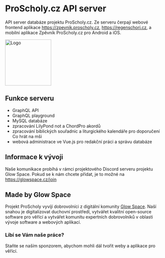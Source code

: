 # ProScholy.cz API server
API server databáze projektu ProScholy.cz. Ze serveru čerpají webové frontend aplikace
 https://zpevnik.proscholy.cz, https://regenschori.cz, 
 a mobilní aplikace Zpěvník ProScholy.cz pro Android a iOS.

<img src="https://zpevnik.proscholy.cz/img/logo_bubble.svg" alt="Logo" width="150">

## Funkce serveru
- GraphQL API 
- GraphQL playground
- MySQL databáze
- zpracování LilyPond not a ChordPro akordů
- zpracování biblických souřadnic a liturgického kalendáře pro doporučení Co hrát na mši
- webová administrace ve Vue.js pro redakční práci a správu databáze

## Informace k vývoji
Naše komunikace probíhá v rámci projektového Discord serveru projektu Glow Space.
Pokud se k nám chcete přidat, je to možné na https://glowspace.cz/join

## Made by Glow Space

Projekt ProScholy vyvíjí dobrovolníci z digitální komunity [Glow Space](https://glowspace.cz). 
Naší snahou je digitalizovat duchovní prostředí, vytvářet kvalitní open-source software pro věřící
a vytvářet komunitu expertních dobrovolníků v oblasti vývoje software a webových aplikací.

### Líbí se Vám naše práce?
Staňte se naším sponzorem, abychom mohli dál tvořit weby a aplikace pro věřící.

